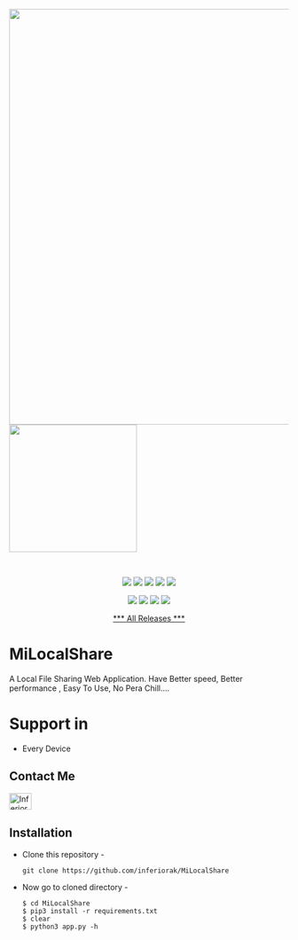<p align="left">
  <img width=750px src="https://user-images.githubusercontent.com/114951279/204366364-9a8cb798-d43a-4ac4-92e3-a85d3a2c3c19.png">
  <img src="https://user-images.githubusercontent.com/114951279/204366376-e01c207c-b4bb-42ea-8091-562245c6df0e.png" width="230px">
</p>
<br>

<p align="center">
  <img src="https://img.shields.io/badge/Version-1.0-green?style=for-the-badge">
  <img src="https://img.shields.io/github/license/inferiorak/MiProxy?style=for-the-badge">
  <img src="https://img.shields.io/github/stars/inferiorak/MiProxy?style=for-the-badge">
  <img src="https://img.shields.io/github/issues/inferiorak/MiProxy?color=red&style=for-the-badge">
  <img src="https://img.shields.io/github/forks/inferiorak/MiProxy?color=teal&style=for-the-badge">
</p>

<p align="center">
  <img src="https://img.shields.io/badge/Author-InferiorAK-blue?style=flat-square">
  <img src="https://img.shields.io/badge/Maintained%3F-Yes-lightblue?style=flat-square">
  <img src="https://img.shields.io/badge/Written%20In-Python3.10.8-darkcyan?style=flat-square">
  <img src="https://hits.seeyoufarm.com/api/count/incr/badge.svg?url=https%3A%2F%2Fgithub.com%2Finferiorak%2FMiLocalShare&title=Visitors&edge_flat=false"/></a>
</p>
<p align="center"><a href="https://github.com/InferiorAK/MiLocalShare/releases/tag/MiLocalShare1.0">*** All Releases ***</a></p>

# MiLocalShare
A Local File Sharing Web Application. Have Better speed, Better performance , Easy To Use, No Pera Chill....

# Support in
- Every Device

## Contact Me
<a href="https://fb.com/InferiorAK" target="blank"><img align="center" src="https://raw.githubusercontent.com/rahuldkjain/github-profile-readme-generator/master/src/images/icons/Social/facebook.svg" alt="InferiorAK" height="30" width="40" /></a>

## Installation

- Clone this repository -
  ```
  git clone https://github.com/inferiorak/MiLocalShare
  ```

- Now go to cloned directory -
  ```
  $ cd MiLocalShare
  $ pip3 install -r requirements.txt
  $ clear
  $ python3 app.py -h
  ```
